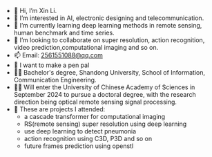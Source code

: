 - 👋 Hi, I’m Xin Li.
- 👀 I’m interested in AI, electronic designing and telecommunication.
- 🌱 I’m currently learning deep learning methods in remote sensing, human benchmark and time series.
- 💞️ I’m looking to collaborate on super resolution, action recognition, video prediction,computational imaging and so on.
- 📫 Email: 2561551088@qq.com
- 📨 I want to make a pen pal
- :man_student: Bachelor's degree, Shandong University, School of Information, Communication Engineering.
- :man_technologist: Will enter the University of Chinese Academy of Sciences in September 2024 to pursue a doctoral degree, with the research direction being optical remote sensing signal processing.
- 📄 These are projects I attended:
  * a cascade transformer for computational imaging
  * RS(remote sensing) super resolution using deep learning
  * use deep learning to detect pneumonia
  * action recognition using C3D, P3D and so on
  * future frames prediction using openstl

<!---
lixin2002cn/lixin2002cn is a ✨ special ✨ repository because its `README.md` (this file) appears on your GitHub profile.
You can click the Preview link to take a look at your changes.
--->
